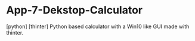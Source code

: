 # App-7-Dekstop-Calculator
[python] [thinter] Python based calculator with a Win10 like GUI made with thinter.
